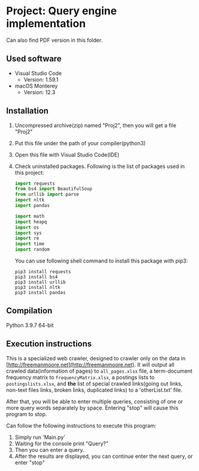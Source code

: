 # Project: Query engine implementation

Can also find PDF version in this folder.

## Used software

- Visual Studio Code
  - Version: 1.59.1
- macOS Monterey
  - Version: 12.3

## Installation

1. Uncompressed archive(zip) named "Proj2", then you will get a file "Proj2"
2. Put this file under the path of your compiler(python3) 

3. Open this file with Visual Studio Code(IDE)

4. Check uninstalled packages. Following is the list of packages used in this project:

   ```python
   import requests
   from bs4 import BeautifulSoup
   from urllib import parse
   import nltk
   import pandas
   
   import math
   import heapq
   import os
   import sys
   import re
   import time
   import random
   ```
   
   You can use following shell command to install this package with pip3:
   
   ```shell
   pip3 install requests
   pip3 install bs4
   pip3 install urllib
   pip3 install nltk
   pip3 install pandas
   ```

## Compilation

Python 3.9.7 64-bit

## Execution instructions

This is a specialized web crawler, designed to crawler only on the data in [http://freemanmoore.net](http://freemanmoore.net). It will output all crawled data(information of pages) to `all_pages.xlsx` file, a term-document frequency matrix to `frequencyMatrix.xlsx`, a postings lists to `postingslists.xlsx`, and **the** list of special crawled links(going out links, non-text files links, broken links, duplicated links) to a 'otherList.txt' file.

After that, you will be able to enter multiple queries, consisting of one or more query words separately by space. Entering "stop" will cause this program to stop.

Can follow the following instructions to execute this program:

1. Simply run 'Main.py'
2. Waiting for the console print "Query?"
3. Then you can enter a query.
4. After the results are displayed, you can continue enter the next query, or enter "stop" 



